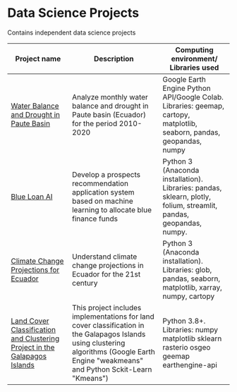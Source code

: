 # Data Science Projects
Contains independent data science projects


Project name | Description | Computing environment/ Libraries used
------------ | ------------- | ------------- 
[Water Balance and Drought in Paute Basin](https://github.com/DanielPazminoV/data_science_projects/tree/main/water_balance_and_drought_Paute_basin) |  Analyze monthly water balance and drought in Paute basin (Ecuador) for the period 2010-2020  | Google Earth Engine Python API/Google Colab. Libraries: geemap, cartopy, matplotlib, seaborn, pandas, geopandas, numpy        
[Blue Loan AI](https://github.com/DanielPazminoV/data_science_projects/tree/main/blue_loan_ai) |  Develop a prospects recommendation application system based on machine learning to allocate blue finance funds | Python 3 (Anaconda installation). Libraries: pandas, sklearn, plotly, folium, streamlit, pandas, geopandas, numpy. 
[Climate Change Projections for Ecuador](https://github.com/DanielPazminoV/geospatial_analysis/tree/main/climate_projections_ecuador) |  Understand climate change projections in Ecuador for the 21st century | Python 3 (Anaconda installation). Libraries: glob, pandas, seaborn, matplotlib, xarray, numpy, cartopy
[Land Cover Classification and Clustering Project in the Galapagos Islands](https://github.com/DanielPazminoV/data_science_projects/tree/main/land_cover_clustering_galapgos) |  This project includes implementations for land cover classification in the Galapagos Islands using clustering algorithms (Google Earth Engine "weakmeans" and Python Sckit-Learn "Kmeans") | Python 3.8+. Libraries: numpy matplotlib sklearn rasterio osgeo geemap earthengine-api

